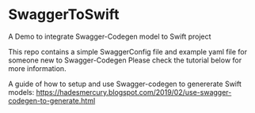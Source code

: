 # SwaggerToSwift
A Demo to integrate Swagger-Codegen model to Swift project

This repo contains a simple SwaggerConfig file and example yaml file for someone new to Swagger-Codegen
Please check the tutorial below for more information.

A guide of how to setup and use Swagger-codegen to genererate Swift models:
https://hadesmercury.blogspot.com/2019/02/use-swagger-codegen-to-generate.html


